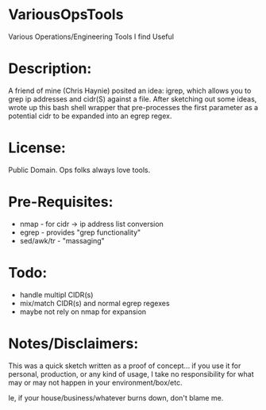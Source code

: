 # VariousOpsTools
Various Operations/Engineering Tools I find Useful

# Description: 

A friend of mine (Chris Haynie) posited an idea: igrep, which allows
you to grep ip addresses and cidr(S) against a file. After sketching out
some ideas, wrote up this bash shell wrapper that pre-processes the first
parameter as a potential cidr to be expanded into an egrep regex.

# License:

Public Domain. Ops folks always love tools.

# Pre-Requisites:
- nmap       - for cidr -> ip address list conversion
- egrep      - provides "grep functionality"
- sed/awk/tr - "massaging"

# Todo:
- handle multipl CIDR(s)
- mix/match CIDR(s) and normal egrep regexes
- maybe not rely on nmap for expansion

# Notes/Disclaimers:

This was a quick sketch written as a proof of concept... if you use
it for personal, production, or any kind of usage, I take no
responsibility for what may or may not happen in your environment/box/etc.

Ie, if your house/business/whatever burns down, don't blame me.

